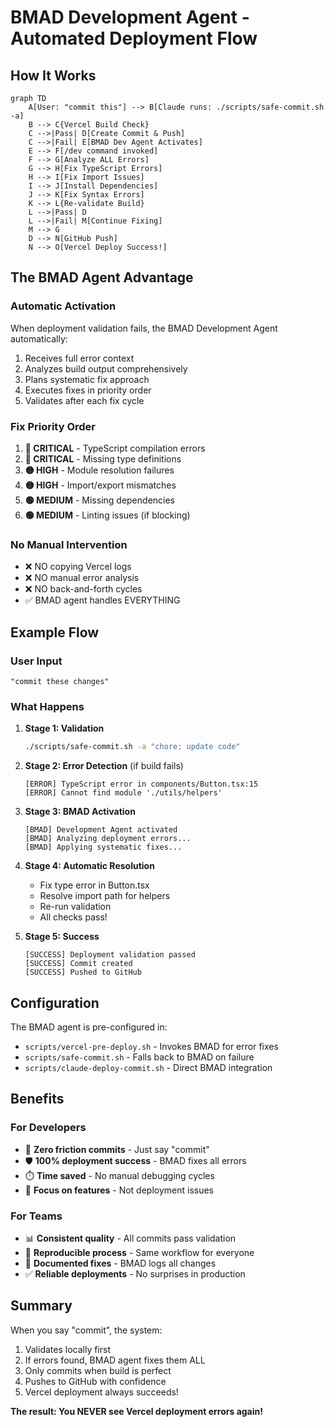 # BMAD Development Agent - Automated Deployment Flow

## How It Works

```mermaid
graph TD
    A[User: "commit this"] --> B[Claude runs: ./scripts/safe-commit.sh -a]
    B --> C{Vercel Build Check}
    C -->|Pass| D[Create Commit & Push]
    C -->|Fail| E[BMAD Dev Agent Activates]
    E --> F[/dev command invoked]
    F --> G[Analyze ALL Errors]
    G --> H[Fix TypeScript Errors]
    H --> I[Fix Import Issues]
    I --> J[Install Dependencies]
    J --> K[Fix Syntax Errors]
    K --> L{Re-validate Build}
    L -->|Pass| D
    L -->|Fail| M[Continue Fixing]
    M --> G
    D --> N[GitHub Push]
    N --> O[Vercel Deploy Success!]
```

## The BMAD Agent Advantage

### Automatic Activation
When deployment validation fails, the BMAD Development Agent automatically:
1. Receives full error context
2. Analyzes build output comprehensively
3. Plans systematic fix approach
4. Executes fixes in priority order
5. Validates after each fix cycle

### Fix Priority Order
1. **🔴 CRITICAL** - TypeScript compilation errors
2. **🔴 CRITICAL** - Missing type definitions
3. **🟡 HIGH** - Module resolution failures
4. **🟡 HIGH** - Import/export mismatches
5. **🟢 MEDIUM** - Missing dependencies
6. **🟢 MEDIUM** - Linting issues (if blocking)

### No Manual Intervention
- ❌ NO copying Vercel logs
- ❌ NO manual error analysis
- ❌ NO back-and-forth cycles
- ✅ BMAD agent handles EVERYTHING

## Example Flow

### User Input
```
"commit these changes"
```

### What Happens
1. **Stage 1: Validation**
   ```bash
   ./scripts/safe-commit.sh -a "chore: update code"
   ```

2. **Stage 2: Error Detection** (if build fails)
   ```
   [ERROR] TypeScript error in components/Button.tsx:15
   [ERROR] Cannot find module './utils/helpers'
   ```

3. **Stage 3: BMAD Activation**
   ```
   [BMAD] Development Agent activated
   [BMAD] Analyzing deployment errors...
   [BMAD] Applying systematic fixes...
   ```

4. **Stage 4: Automatic Resolution**
   - Fix type error in Button.tsx
   - Resolve import path for helpers
   - Re-run validation
   - All checks pass!

5. **Stage 5: Success**
   ```
   [SUCCESS] Deployment validation passed
   [SUCCESS] Commit created
   [SUCCESS] Pushed to GitHub
   ```

## Configuration

The BMAD agent is pre-configured in:
- `scripts/vercel-pre-deploy.sh` - Invokes BMAD for error fixes
- `scripts/safe-commit.sh` - Falls back to BMAD on failure
- `scripts/claude-deploy-commit.sh` - Direct BMAD integration

## Benefits

### For Developers
- 🚀 **Zero friction commits** - Just say "commit"
- 🛡️ **100% deployment success** - BMAD fixes all errors
- ⏱️ **Time saved** - No manual debugging cycles
- 🎯 **Focus on features** - Not deployment issues

### For Teams
- 📊 **Consistent quality** - All commits pass validation
- 🔄 **Reproducible process** - Same workflow for everyone
- 📝 **Documented fixes** - BMAD logs all changes
- ✅ **Reliable deployments** - No surprises in production

## Summary

When you say "commit", the system:
1. Validates locally first
2. If errors found, BMAD agent fixes them ALL
3. Only commits when build is perfect
4. Pushes to GitHub with confidence
5. Vercel deployment always succeeds!

**The result: You NEVER see Vercel deployment errors again!**